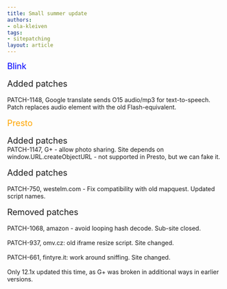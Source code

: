 ```yaml
---
title: Small summer update
authors:
- ola-kleiven
tags:
- sitepatching
layout: article
---
```

<span style="color: blue"><span style="font-size: 140%">Blink</span></span><br/><br/><span style="font-size: 140%">Added patches</span><br/><br/>PATCH-1148, Google translate sends O15 audio/mp3 for text-to-speech. Patch replaces audio element with the old Flash-equivalent.<br/><br/><span style="color: orange"><span style="font-size: 140%">Presto</span></span><br/><br/><span style="font-size: 140%">Added patches</span><br/>PATCH-1147, G+ - allow photo sharing. Site depends on window.URL.createObjectURL - not supported in Presto, but we can fake it.<br/><br/><span style="font-size: 140%">Added patches</span><br/><br/>PATCH-750, westelm.com - Fix compatibility with old mapquest. Updated script names.<br/><br/><span style="font-size: 140%">Removed patches</span><br/><br/>PATCH-1068, amazon - avoid looping hash decode. Sub-site closed.<br/><br/>PATCH-937, omv.cz: old iframe resize script. Site changed.<br/><br/>PATCH-661, fintyre.it: work around sniffing. Site changed.<br/><br/>Only 12.1x updated this time, as G+ was broken in additional ways in earlier versions.

